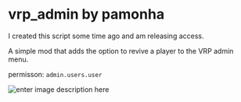 
# vrp_admin by pamonha
I created this script some time ago and am releasing access.

A simple mod that adds the option to revive a player to the VRP admin menu.

permisson: `admin.users.user`

![enter image description here](https://i.imgur.com/vteWMMY.png)


